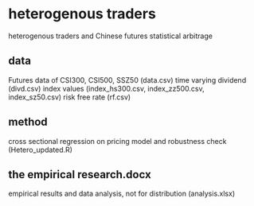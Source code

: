 # heterogenous traders
heterogenous traders and Chinese futures statistical arbitrage

## data
Futures data of CSI300, CSI500, SSZ50 (data.csv)
time varying dividend (divd.csv)
index values (index_hs300.csv, index_zz500.csv, index_sz50.csv)
risk free rate (rf.csv)

## method
cross sectional regression on pricing model and robustness check (Hetero_updated.R)

## the empirical research.docx
empirical results and data analysis, not for distribution (analysis.xlsx)
